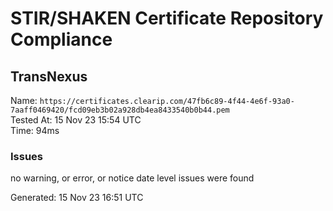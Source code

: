 # STIR/SHAKEN Certificate Repository Compliance

## TransNexus

Name: `https://certificates.clearip.com/47fb6c89-4f44-4e6f-93a0-7aaff0469420/fcd09eb3b02a928db4ea8433540b0b44.pem`\
Tested At: 15 Nov 23 15:54 UTC\
Time: 94ms

### Issues

no warning, or error, or notice date level issues were found

Generated: 15 Nov 23 16:51 UTC